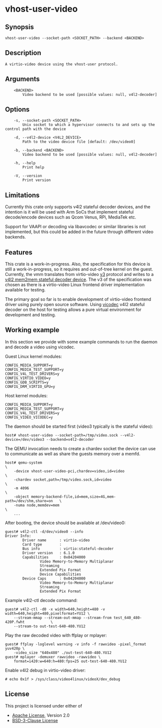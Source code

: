 # vhost-user-video

## Synopsis
    vhost-user-video --socket-path <SOCKET_PATH> --backend <BACKEND>

## Description
    A virtio-video device using the vhost-user protocol.

## Arguments

```text
    <BACKEND>
        Video backend to be used [possible values: null, v4l2-decoder]
```

## Options

```text
    -s, --socket-path <SOCKET_PATH>
        Unix socket to which a hypervisor connects to and sets up the control path with the device

    -d, --v4l2-device <V4L2_DEVICE>
        Path to the video device file [default: /dev/video0]

    -b, --backend <BACKEND>
        Video backend to be used [possible values: null, v4l2-decoder]

    -h, --help
        Print help

    -V, --version
        Print version
```

## Limitations

Currently this crate only supports v4l2 stateful decoder devices, and
the intention is it will be used with Arm SoCs that implement stateful
decode/encode devices such as Qcom Venus, RPi, MediaTek etc.

Support for VAAPI or decoding via libavcodec or similar
libraries is not implemented, but this could be added in the future
through different video backends.

## Features

This crate is a work-in-progress. Also, the specification for this device is
still a work-in-progress, so it requires and out-of-tree kernel on the
guest. Currently, the vmm translates from virtio-video
[v3](http://archive.lwn.net:8080/linux-media/6557912.4vTCxPXJkl@os-lin-dmo/T/)
protocol and writes to a 
[v4l2 mem2mem stateful decoder device](https://www.kernel.org/doc/html/latest/userspace-api/media/v4l/dev-decoder.html).
The v3 of the specification was chosen as there is a
virtio-video Linux frontend driver implementation available for testing.

The primary goal so far is to enable development of virtio-video
frontend driver using purely open source software. Using
[vicodec](https://lwn.net/Articles/760650/)
v4l2 stateful decoder on the host for testing allows a pure
virtual environment for development and testing.

## Working example

In this section we provide with some example commands to run the daemon
and decode a video using vicodec.

Guest Linux kernel modules:

```text
CONFIG_MEDIA_SUPPORT=y
CONFIG_MEDIA_TEST_SUPPORT=y
CONFIG_V4L_TEST_DRIVERS=y
CONFIG_VIRTIO_VIDEO=y
CONFIG_GDB_SCRIPTS=y
CONFIG_DRM_VIRTIO_GPU=y
```


Host kernel modules:

```text
CONFIG_MEDIA_SUPPORT=y
CONFIG_MEDIA_TEST_SUPPORT=y
CONFIG_V4L_TEST_DRIVERS=y
CONFIG_VIDEO_VICODEC=y
```

The daemon should be started first (video3 typically is the stateful video):

```text
host# vhost-user-video --socket-path=/tmp/video.sock --v4l2-device=/dev/video3 --backend=v4l2-decoder
```

The QEMU invocation needs to create a chardev socket the device can
use to communicate as well as share the guests memory over a memfd.

```text
host# qemu-system								                            \
    -device vhost-user-video-pci,chardev=video,id=video                     \
    -chardev socket,path=/tmp/video.sock,id=video                           \
    -m 4096 		        					                            \
    -object memory-backend-file,id=mem,size=4G,mem-path=/dev/shm,share=on	\
    -numa node,memdev=mem							                        \
    ...
```

After booting, the device should be available at /dev/video0:

```text
guest# v4l2-ctl -d/dev/video0 --info
Driver Info:
        Driver name      : virtio-video
        Card type        : 
        Bus info         : virtio:stateful-decoder
        Driver version   : 6.1.0
        Capabilities     : 0x84204000
                Video Memory-to-Memory Multiplanar
                Streaming
                Extended Pix Format
                Device Capabilities
        Device Caps      : 0x04204000
                Video Memory-to-Memory Multiplanar
                Streaming
                Extended Pix Format
```

Example v4l2-ctl decode command:

```text
guest# v4l2-ctl -d0 -x width=640,height=480 -v width=640,height=480,pixelformat=YU12 \
    --stream-mmap --stream-out-mmap --stream-from test_640_480-420P.fwht            \
    --stream-to out-test-640-480.YU12
```

Play the raw decoded video with ffplay or mplayer:

```text
guest# ffplay -loglevel warning -v info -f rawvideo -pixel_format yuv420p \
    -video_size "640x480" ./out-test-640-480.YU12
guest# mplayer -demuxer rawvideo -rawvideo \
    format=i420:w=640:h=480:fps=25 out-test-640-480.YU12
```

Enable v4l2 debug in virtio-video driver:

```text
# echo 0x1f > /sys/class/video4linux/videoX/dev_debug
```

## License

This project is licensed under either of

- [Apache License](http://www.apache.org/licenses/LICENSE-2.0), Version 2.0
- [BSD-3-Clause License](https://opensource.org/licenses/BSD-3-Clause)